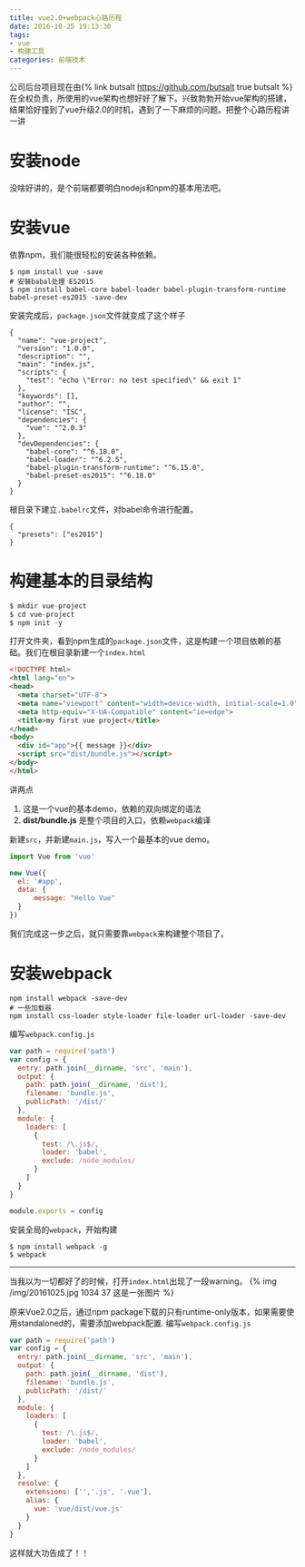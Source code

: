 ```yaml
---
title: vue2.0+webpack心路历程
date: 2016-10-25 19:13:30
tags:
- vue
- 构建工具
categories: 前端技术
---
```


公司后台项目现在由{% link butsalt https://github.com/butsalt true butsalt %}在全权负责，所使用的vue架构也想好好了解下。兴致勃勃开始vue架构的搭建，结果恰好撞到了vue升级2.0的时机，遇到了一下麻烦的问题。把整个心路历程讲一讲

<!-- more -->
# 安装node #

没啥好讲的，是个前端都要明白nodejs和npm的基本用法吧。

# 安装vue #
依靠npm，我们能很轻松的安装各种依赖。
```
$ npm install vue -save
# 安裝babal处理 ES2015
$ npm install babel-core babel-loader babel-plugin-transform-runtime babel-preset-es2015 -save-dev
```
安装完成后，`package.json`文件就变成了这个样子
```
{
  "name": "vue-project",
  "version": "1.0.0",
  "description": "",
  "main": "index.js",
  "scripts": {
    "test": "echo \"Error: no test specified\" && exit 1"
  },
  "keywords": [],
  "author": "",
  "license": "ISC",
  "dependencies": {
    "vue": "^2.0.3"
  },
  "devDependencies": {
    "babel-core": "^6.18.0",
    "babel-loader": "^6.2.5",
    "babel-plugin-transform-runtime": "^6.15.0",
    "babel-preset-es2015": "^6.18.0"
  }
}

```

根目录下建立`.babelrc`文件，对babel命令进行配置。
```
{
  "presets": ["es2015"]
}
```

# 构建基本的目录结构 #
```javascript
$ mkdir vue-project
$ cd vue-project
$ npm init -y
```

打开文件夹，看到npm生成的`package.json`文件，这是构建一个项目依赖的基础。我们在根目录新建一个`index.html`

```HTML
<!DOCTYPE html>
<html lang="en">
<head>
  <meta charset="UTF-8">
  <meta name="viewport" content="width=device-width, initial-scale=1.0">
  <meta http-equiv="X-UA-Compatible" content="ie=edge">
  <title>my first vue project</title>
</head>
<body>
  <div id="app">{{ message }}</div>
  <script src="dist/bundle.js"></script>
</body>
</html>
```
讲两点
1. 这是一个vue的基本demo，依赖的双向绑定的语法
2. **dist/bundle.js** 是整个项目的入口，依赖`webpack`编译

新建`src`，并新建`main.js`，写入一个最基本的vue demo。
```javascript
import Vue from 'vue'

new Vue({
  el: '#app',
  data: {
      message: "Hello Vue"
  }
})
```
我们完成这一步之后，就只需要靠`webpack`来构建整个项目了。

# 安装webpack #
```
npm install webpack -save-dev
# 一些加载器
npm install css-loader style-loader file-loader url-loader -save-dev
```

编写`webpack.config.js`

```javascript
var path = require('path')
var config = {
  entry: path.join(__dirname, 'src', 'main'),
  output: {
    path: path.join(__dirname, 'dist'),
    filename: 'bundle.js',
    publicPath: '/dist/'
  },
  module: {
    loaders: [
      {
        test: /\.js$/,
        loader: 'babel',
        exclude: /node_modules/
      }
    ]
  }
}

module.exports = config
```

安装全局的`webpack`，开始构建
```
$ npm install webpack -g
$ webpack
```


----------
当我以为一切都好了的时候，打开`index.html`出现了一段warning。
{% img /img/20161025.jpg 1034 37 这是一张图片 %}

原来Vue2.0之后，通过npm package下载的只有runtime-only版本，如果需要使用standaloned的，需要添加webpack配置.
编写`webpack.config.js`

```javascript
var path = require('path')
var config = {
  entry: path.join(__dirname, 'src', 'main'),
  output: {
    path: path.join(__dirname, 'dist'),
    filename: 'bundle.js',
    publicPath: '/dist/'
  },
  module: {
    loaders: [
      {
        test: /\.js$/,
        loader: 'babel',
        exclude: /node_modules/
      }
    ]
  },
  resolve: {
    extensions: ['','.js', '.vue'],
    alias: {
      vue: 'vue/dist/vue.js'
    }
  }
}
```
这样就大功告成了！！